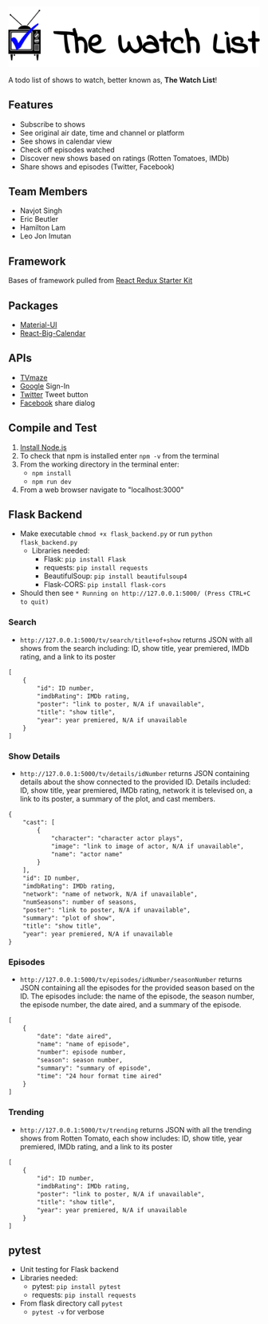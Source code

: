 ![Logo](/logo.png?raw=true.png)

A todo list of shows to watch, better known as, **The Watch List**!

## Features
- Subscribe to shows
- See original air date, time and channel or platform
- See shows in calendar view
- Check off episodes watched
- Discover new shows based on ratings (Rotten Tomatoes, IMDb)
- Share shows and episodes (Twitter, Facebook)

## Team Members
- Navjot Singh
- Eric Beutler
- Hamilton Lam
- Leo Jon Imutan

## Framework
Bases of framework pulled from [React Redux Starter Kit](https://github.com/davezuko/react-redux-starter-kit)

## Packages
- [Material-UI](http://www.material-ui.com/#/)
- [React-Big-Calendar](https://github.com/intljusticemission/react-big-calendar)

## APIs
- [TVmaze](http://www.tvmaze.com/api)
- [Google](https://developers.google.com/identity/sign-in/web/) Sign-In
- [Twitter](https://dev.twitter.com/web/tweet-button) Tweet button
- [Facebook](https://developers.facebook.com/docs/sharing/reference/share-dialog) share dialog

## Compile and Test
1. [Install Node.js](https://nodejs.org/en/)
2. To check that npm is installed enter `npm -v` from the terminal
3. From the working directory in the terminal enter:
    - `npm install`
    - `npm run dev`
4. From a web browser navigate to "localhost:3000"

## Flask Backend
- Make executable `chmod +x flask_backend.py` or run `python flask_backend.py`
    - Libraries needed:
        - Flask: `pip install Flask`
        - requests: `pip install requests`
        - BeautifulSoup: `pip install beautifulsoup4`
        - Flask-CORS: `pip install flask-cors`
- Should then see `* Running on http://127.0.0.1:5000/ (Press CTRL+C to quit)`

### Search
- `http://127.0.0.1:5000/tv/search/title+of+show` returns JSON with all shows from the search including: ID, show title, year premiered, IMDb rating, and a link to its poster
```
[
    {
        "id": ID number,
        "imdbRating": IMDb rating,
        "poster": "link to poster, N/A if unavailable",
        "title": "show title",
        "year": year premiered, N/A if unavailable
    }
]
```

### Show Details
- `http://127.0.0.1:5000/tv/details/idNumber` returns JSON containing details about the show connected to the provided ID. Details included: ID, show title, year premiered, IMDb rating, network it is televised on, a link to its poster, a summary of the plot, and cast members.
```
{
    "cast": [
        {
            "character": "character actor plays",
            "image": "link to image of actor, N/A if unavailable",
            "name": "actor name"
        }
    ],
    "id": ID number,
    "imdbRating": IMDb rating,
    "network": "name of network, N/A if unavailable",
    "numSeasons": number of seasons,
    "poster": "link to poster, N/A if unavailable",
    "summary": "plot of show",
    "title": "show title",
    "year": year premiered, N/A if unavailable
}
```

### Episodes
- `http://127.0.0.1:5000/tv/episodes/idNumber/seasonNumber` returns JSON containing all the episodes for the provided season based on the ID. The episodes include: the name of the episode, the season number, the episode number, the date aired, and a summary of the episode.
```
[
    {
        "date": "date aired",
        "name": "name of episode",
        "number": episode number,
        "season": season number,
        "summary": "summary of episode",
        "time": "24 hour format time aired"
    }
]
```

### Trending
- `http://127.0.0.1:5000/tv/trending` returns JSON with all the trending shows from Rotten Tomato, each show includes: ID, show title, year premiered, IMDb rating, and a link to its poster
```
[
    {
        "id": ID number,
        "imdbRating": IMDb rating,
        "poster": "link to poster, N/A if unavailable",
        "title": "show title",
        "year": year premiered, N/A if unavailable
    }
]
```

## pytest
- Unit testing for Flask backend
- Libraries needed:
    - pytest: `pip install pytest`
    - requests: `pip install requests`
- From flask directory call `pytest`
    - `pytest -v` for verbose
